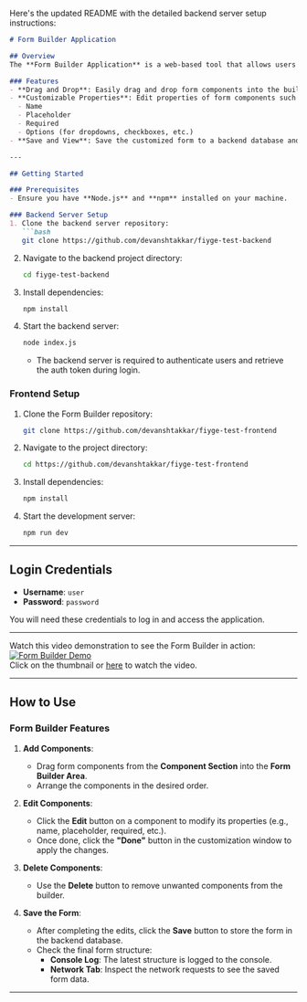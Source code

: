 Here's the updated README with the detailed backend server setup instructions:

```markdown
# Form Builder Application

## Overview
The **Form Builder Application** is a web-based tool that allows users to build and customize forms with an intuitive drag-and-drop interface. Users can arrange, edit, and delete form components, save their configurations to a backend database, and view the form structure in the console or network tab after saving.

### Features
- **Drag and Drop**: Easily drag and drop form components into the builder area.
- **Customizable Properties**: Edit properties of form components such as:
  - Name
  - Placeholder
  - Required
  - Options (for dropdowns, checkboxes, etc.)
- **Save and View**: Save the customized form to a backend database and view the structure in the developer tools.

---

## Getting Started

### Prerequisites
- Ensure you have **Node.js** and **npm** installed on your machine.

### Backend Server Setup
1. Clone the backend server repository:
   ```bash
   git clone https://github.com/devanshtakkar/fiyge-test-backend
   ```
2. Navigate to the backend project directory:
   ```bash
   cd fiyge-test-backend
   ```
3. Install dependencies:
   ```bash
   npm install
   ```
4. Start the backend server:
   ```bash
   node index.js
   ```
   - The backend server is required to authenticate users and retrieve the auth token during login.

### Frontend Setup
1. Clone the Form Builder repository:
   ```bash
   git clone https://github.com/devanshtakkar/fiyge-test-frontend
   ```
2. Navigate to the project directory:
   ```bash
   cd https://github.com/devanshtakkar/fiyge-test-frontend
   ```
3. Install dependencies:
   ```bash
   npm install
   ```
4. Start the development server:
   ```bash
   npm run dev
   ```

---

## Login Credentials
- **Username**: `user`
- **Password**: `password`

You will need these credentials to log in and access the application.

---

Watch this video demonstration to see the Form Builder in action:  
[![Form Builder Demo](https://img.youtube.com/vi/MngOoDEK-eo/0.jpg)](https://www.youtube.com/watch?v=MngOoDEK-eo)  
Click on the thumbnail or [here](https://www.youtube.com/watch?v=MngOoDEK-eo) to watch the video.

---

## How to Use

### Form Builder Features
1. **Add Components**:
   - Drag form components from the **Component Section** into the **Form Builder Area**.
   - Arrange the components in the desired order.

2. **Edit Components**:
   - Click the **Edit** button on a component to modify its properties (e.g., name, placeholder, required, etc.).
   - Once done, click the **"Done"** button in the customization window to apply the changes.

3. **Delete Components**:
   - Use the **Delete** button to remove unwanted components from the builder.

4. **Save the Form**:
   - After completing the edits, click the **Save** button to store the form in the backend database.
   - Check the final form structure:
     - **Console Log**: The latest structure is logged to the console.
     - **Network Tab**: Inspect the network requests to see the saved form data.

---
